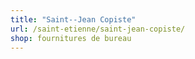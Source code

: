 ```yaml
---
title: "Saint--Jean Copiste"
url: /saint-etienne/saint-jean-copiste/
shop: fournitures de bureau
---
```

